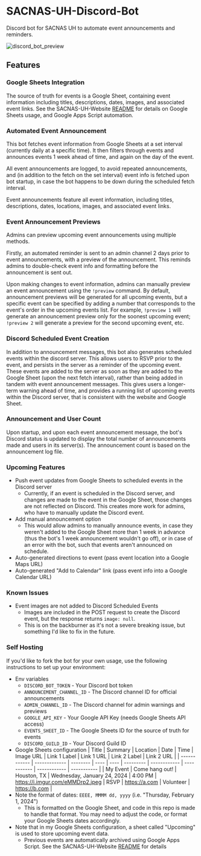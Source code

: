 # SACNAS-UH-Discord-Bot
Discord bot for SACNAS UH to automate event announcements and reminders.

![discord_bot_preview](https://github.com/SharmaMitchell/SACNAS-UH-Discord-Bot/assets/90817905/0ce2222e-f5a9-411f-b3b6-6420fbc87c62)

## Features
### Google Sheets Integration
The source of truth for events is a Google Sheet, containing event information including titles, descriptions, dates, images, and associated event links.
See the SACNAS-UH-Website [README](https://github.com/SharmaMitchell/SACNAS-UH-Website?tab=readme-ov-file#google-sheets-database) for details on Google Sheets usage, and Google Apps Script automation.
### Automated Event Announcement
This bot fetches event information from Google Sheets at a set interval (currently daily at a specific time). It then filters through events and announces events 1 week ahead of time, and again on the day of the event. 

All event announcements are logged, to avoid repeated announcements, and (in addition to the fetch on the set interval) event info is fetched upon bot startup, in case the bot happens to be down during the scheduled fetch interval.

Event announcements feature all event information, including titles, descriptions, dates, locations, images, and associated event links.
### Event Announcement Previews
Admins can preview upcoming event announcements using multiple methods.

Firstly, an automated reminder is sent to an admin channel 2 days prior to event announcements, with a preview of the announcement. This reminds admins to double-check event info and formatting before the announcement is sent out.

Upon making changes to event information, admins can manually preview an event announcement using the `!preview` command. By default, announcement previews will be generated for all upcoming events, but a specific event can be specified by adding a number that corresponds to the event's order in the upcoming events list. For example, `!preview 1` will generate an announcement preview only for the soonest upcoming event; `!preview 2` will generate a preview for the second upcoming event, etc.
### Discord Scheduled Event Creation
In addition to announcement messages, this bot also generates scheduled events within the discord server. This allows users to RSVP prior to the event, and persists in the server as a reminder of the upcoming event. These events are added to the server as soon as they are added to the Google Sheet (upon the next fetch interval), rather than being added in tandem with event announcement messages. This gives users a longer-term warning ahead of time, and provides a running list of upcoming events within the Discord server, that is consistent with the website and Google Sheet.
### Announcement and User Count
Upon startup, and upon each event announcement message, the bot's Discord status is updated to display the total number of announcements made and users in its server(s). The announcement count is based on the announcement log file.
### Upcoming Features
- Push event updates from Google Sheets to scheduled events in the Discord server
  - Currently, if an event is scheduled in the Discord server, and changes are made to the event in the Google Sheet, those changes are not reflected on Discord. This creates more work for admins, who have to manually update the Discord event.
- Add manual announcement option
  - This would allow admins to manually announce events, in case they weren't added to the Google Sheet more than 1 week in advance (thus the bot's 1 week announcement wouldn't go off), or in case of an error with the bot, such that events aren't announced on schedule.
- Auto-generated directions to event (pass event location into a Google Maps URL)
- Auto-generated "Add to Calendar" link (pass event info into a Google Calendar URL)
### Known Issues
- Event images are not added to Discord Scheduled Events
  - Images are included in the POST request to create the Discord event, but the response returns `image: null`.
  - This is on the backburner as it's not a severe breaking issue, but something I'd like to fix in the future.
### Self Hosting
If you'd like to fork the bot for your own usage, use the following instructions to set up your environment:
- Env variables
  - `DISCORD_BOT_TOKEN` - Your Discord bot token
  - `ANNOUNCEMENT_CHANNEL_ID` - The Discord channel ID for official announcements
  - `ADMIN_CHANNEL_ID` - The Discord channel for admin warnings and previews
  - `GOOGLE_API_KEY` - Your Google API Key (needs Google Sheets API access)
  - `EVENTS_SHEET_ID` - The Google Sheets ID for the source of truth for events
  - `DISCORD_GUILD_ID` - Your Discord Guild ID
- Google Sheets configuration
  | Title | Summary | Location | Date | Time | Image URL | Link 1 Label | Link 1 URL | Link 2 Label | Link 2 URL |
  | ------------ | ------------- | -------- | ---- | ---- | --------- | ------------ | ----------- | ------------ | ----------- |
  | My Event     | Come hang out! | Houston, TX | Wednesday, January 24, 2024 | 4:00 PM | https://i.imgur.com/eMMDrp2.jpeg | RSVP | https://a.com | Volunteer | https://b.com |
- Note the format of dates: `EEEE, MMMM dd, yyyy` (i.e. "Thursday, February 1, 2024")
  - This is formatted on the Google Sheet, and code in this repo is made to handle that format. You may need to adjust the code, or format your Google Sheets dates accordingly.
- Note that in my Google Sheets configuration, a sheet called "Upcoming" is used to store upcoming event data.
  - Previous events are automatically archived using Google Apps Script. See the SACNAS-UH-Website [README](https://github.com/SharmaMitchell/SACNAS-UH-Website?tab=readme-ov-file#google-sheets-database) for details
